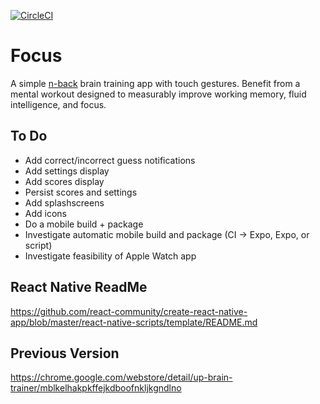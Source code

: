 [![CircleCI](https://circleci.com/gh/benshope/focus.svg?style=shield)](https://circleci.com/gh/benshope/focus)

# Focus
A simple [n-back](https://en.wikipedia.org/wiki/N-back) brain training app with touch gestures.  Benefit from a mental workout designed to measurably improve working memory, fluid intelligence, and focus.

## To Do ##
- Add correct/incorrect guess notifications
- Add settings display
- Add scores display
- Persist scores and settings
- Add splashscreens
- Add icons
- Do a mobile build + package
- Investigate automatic mobile build and package (CI -> Expo, Expo, or script)
- Investigate feasibility of Apple Watch app

## React Native ReadMe
https://github.com/react-community/create-react-native-app/blob/master/react-native-scripts/template/README.md

## Previous Version
https://chrome.google.com/webstore/detail/up-brain-trainer/mblkelhakpkffejkdboofnkljkgndlno
